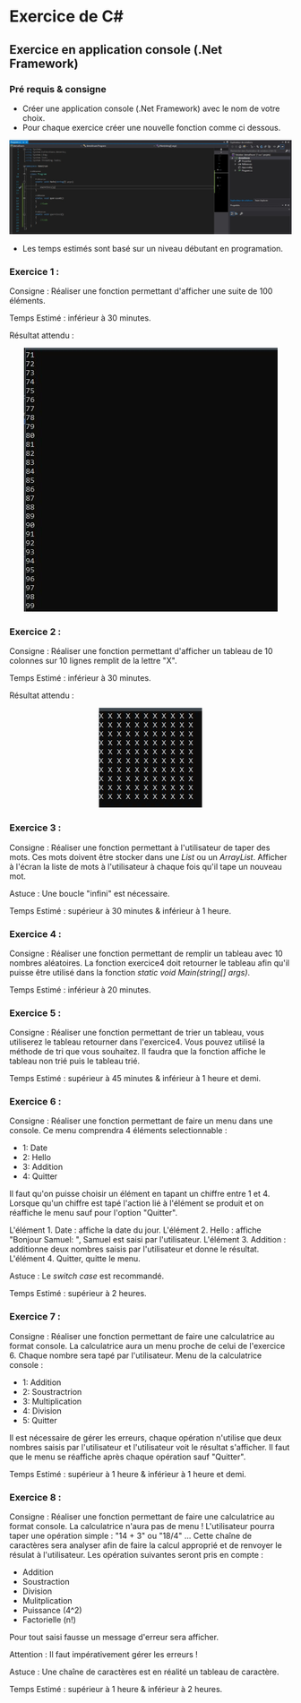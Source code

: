# Exercice de C#

## Exercice en application console (.Net Framework)

### Pré requis & consigne

- Créer une application console (.Net Framework) avec le nom de votre choix.
- Pour chaque exercice créer une nouvelle fonction comme ci dessous.

<p align="center">
    <img src="exo_capture.jpg">
</p>

- Les temps estimés sont basé sur un niveau débutant en programation.

### Exercice 1 : 

Consigne : Réaliser une fonction permettant d'afficher une suite de 100 éléments.

Temps Estimé : inférieur à 30 minutes.

Résultat attendu : 
<p align="center">
    <img src="Exercice1.JPG">
</p>

### Exercice 2 : 

Consigne : Réaliser une fonction permettant d'afficher un tableau de 10 colonnes sur 10 lignes remplit de la lettre "X".

Temps Estimé : inférieur à 30 minutes.

Résultat attendu : 
<p align="center">
    <img src="Exercice2.JPG">
</p>

### Exercice 3 : 

Consigne : Réaliser une fonction permettant à l'utilisateur de taper des mots. Ces mots doivent être stocker dans une *List* ou un *ArrayList*. Afficher à l'écran la liste de mots à l'utilisateur à chaque fois qu'il tape un nouveau mot.

Astuce : Une boucle "infini" est nécessaire.

Temps Estimé : supérieur à 30 minutes & inférieur à 1 heure.

### Exercice 4 : 

Consigne : Réaliser une fonction permettant de remplir un tableau avec 10 nombres aléatoires. La fonction exercice4 doit retourner le tableau afin qu'il puisse être utilisé dans la fonction *static void Main(string[] args)*.

Temps Estimé : inférieur à 20 minutes.

### Exercice 5 : 

Consigne : Réaliser une fonction permettant de trier un tableau, vous utiliserez le tableau retourner dans l'exercice4. Vous pouvez utilisé la méthode de tri que vous souhaitez. Il faudra que la fonction affiche le tableau non trié puis le tableau trié.

Temps Estimé : supérieur à 45 minutes & inférieur à 1 heure et demi.

### Exercice 6 :

Consigne : Réaliser une fonction permettant de faire un menu dans une console. Ce menu comprendra 4 éléments selectionnable : 
- 1: Date
- 2: Hello
- 3: Addition
- 4: Quitter

Il faut qu'on puisse choisir un élément en tapant un chiffre entre 1 et 4. Lorsque qu'un chiffre est tapé l'action lié à l'élément se produit et on réaffiche le menu sauf pour l'option "Quitter".

L'élément 1. Date : affiche la date du jour.
L'élément 2. Hello : affiche "Bonjour Samuel: ", Samuel est saisi par l'utilisateur.
L'élément 3. Addition : additionne deux nombres saisis par l'utilisateur et donne le résultat.
L'élément 4. Quitter, quitte le menu.

Astuce : Le *switch case* est recommandé.

Temps Estimé : supérieur à 2 heures.

### Exercice 7 : 

Consigne : Réaliser une fonction permettant de faire une calculatrice au format console. La calculatrice aura un menu proche de celui de l'exercice 6. Chaque nombre sera tapé par l'utilisateur.
Menu de la calculatrice console : 
- 1: Addition
- 2: Soustractrion
- 3: Multiplication
- 4: Division
- 5: Quitter

Il est nécessaire de gérer les erreurs, chaque opération n'utilise que deux nombres saisis par l'utilisateur et l'utilisateur voit le résultat s'afficher. 
Il faut que le menu se réaffiche après chaque opération sauf "Quitter".

Temps Estimé : supérieur à 1 heure & inférieur à 1 heure et demi.

### Exercice 8 :

Consigne : Réaliser une fonction permettant de faire une calculatrice au format console. La calculatrice n'aura pas de menu !
L'utilisateur pourra taper une opération simple : "14 + 3" ou "18/4" ...
Cette chaîne de caractères sera analyser afin de faire la calcul approprié et de renvoyer le résulat à l'utilisateur. Les opération suivantes seront pris en compte : 
- Addition
- Soustraction
- Division
- Mulitplication
- Puissance (4^2)
- Factorielle (n!)

Pour tout saisi fausse un message d'erreur sera afficher.

Attention : Il faut impérativement gérer les erreurs !

Astuce : Une chaîne de caractères est en réalité un tableau de caractère.

Temps Estimé : supérieur à 1 heure & inférieur à 2 heures.
